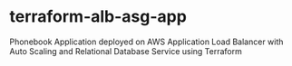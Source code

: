# terraform-alb-asg-app
Phonebook Application deployed on AWS Application Load Balancer with Auto Scaling and Relational Database Service using Terraform
